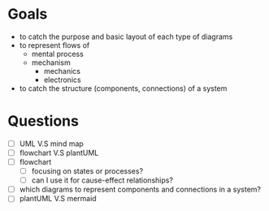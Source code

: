 # Goals
- to catch the purpose and basic layout of each type of diagrams 
- to represent flows of
	- mental process
	- mechanism
		-  mechanics
		-  electronics
- to catch the structure (components, connections) of a system


# Questions
- [ ] UML V.S mind map
- [ ] flowchart V.S plantUML
- [ ] flowchart
  - [ ] focusing on states or processes?
  - [ ] can I use it for cause-effect relationships?
- [ ] which diagrams to represent components and connections in a system? 
- [ ] plantUML V.S mermaid
<!--stackedit_data:
eyJoaXN0b3J5IjpbMTAwMDkyMjk2NiwtMTU3OTY4NzU3MCwtMT
Q1MjQyNTY2NywtOTUxMDM2ODM1XX0=
-->
